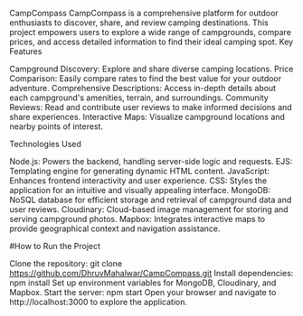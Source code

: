 CampCompass
CampCompass is a comprehensive platform for outdoor enthusiasts to discover, share, and review camping destinations. This project empowers users to explore a wide range of campgrounds, compare prices, and access detailed information to find their ideal camping spot.
Key Features

Campground Discovery: Explore and share diverse camping locations.
Price Comparison: Easily compare rates to find the best value for your outdoor adventure.
Comprehensive Descriptions: Access in-depth details about each campground's amenities, terrain, and surroundings.
Community Reviews: Read and contribute user reviews to make informed decisions and share experiences.
Interactive Maps: Visualize campground locations and nearby points of interest.

Technologies Used

Node.js: Powers the backend, handling server-side logic and requests.
EJS: Templating engine for generating dynamic HTML content.
JavaScript: Enhances frontend interactivity and user experience.
CSS: Styles the application for an intuitive and visually appealing interface.
MongoDB: NoSQL database for efficient storage and retrieval of campground data and user reviews.
Cloudinary: Cloud-based image management for storing and serving campground photos.
Mapbox: Integrates interactive maps to provide geographical context and navigation assistance.

#How to Run the Project

Clone the repository: git clone https://github.com/DhruvMahalwar/CampCompass.git
Install dependencies: npm install
Set up environment variables for MongoDB, Cloudinary, and Mapbox.
Start the server: npm start
Open your browser and navigate to http://localhost:3000 to explore the application.
